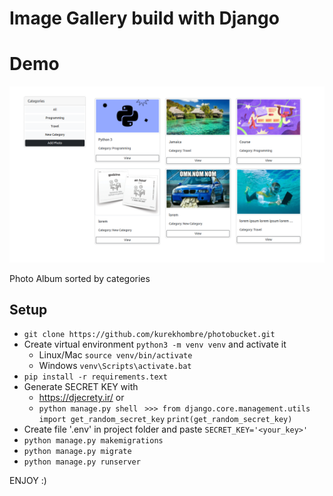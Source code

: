 # Image Gallery build with Django

# Demo
![Alt text](/photobucket_ss.png?raw=true "/photobucket")


Photo Album sorted by categories

## Setup

- ``` git clone https://github.com/kurekhombre/photobucket.git ```
- Create virtual environment ```python3 -m venv venv``` and activate it
  - Linux/Mac ``` source venv/bin/activate ```
  - Windows ``` venv\Scripts\activate.bat ```
- ``` pip install -r requirements.text ```
- Generate SECRET KEY with 
  - https://djecrety.ir/ or 
  - ``` python manage.py shell ``` 
   ``` >>> from django.core.management.utils import get_random_secret_key``` 
  ``` print(get_random_secret_key) ```
- Create  file '.env' in project folder and paste ``` SECRET_KEY='<your_key>' ```
- ``` python manage.py makemigrations ```
- ``` python manage.py migrate ```
- ``` python manage.py runserver ```


 ENJOY :)
